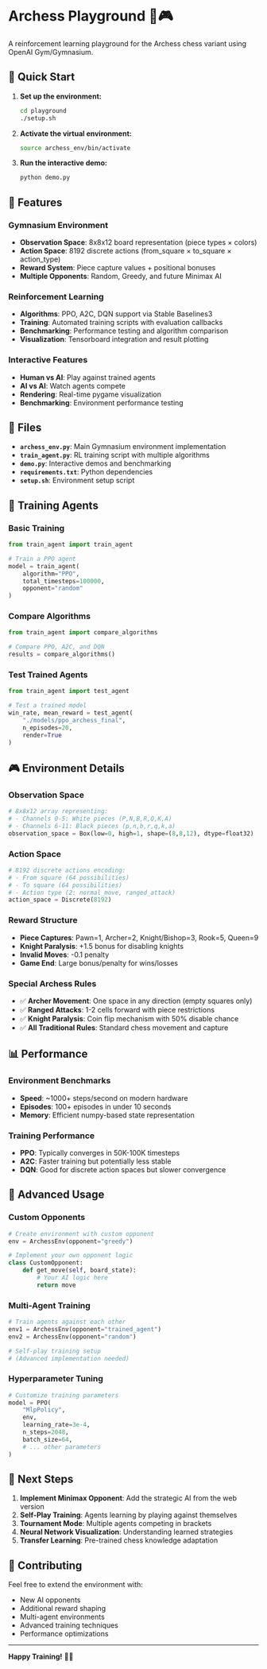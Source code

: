 # Archess Playground 🏹🎮

A reinforcement learning playground for the Archess chess variant using OpenAI Gym/Gymnasium.

## 🚀 Quick Start

1. **Set up the environment:**
   ```bash
   cd playground
   ./setup.sh
   ```

2. **Activate the virtual environment:**
   ```bash
   source archess_env/bin/activate
   ```

3. **Run the interactive demo:**
   ```bash
   python demo.py
   ```

## 🎯 Features

### **Gymnasium Environment**
- **Observation Space**: 8x8x12 board representation (piece types × colors)
- **Action Space**: 8192 discrete actions (from_square × to_square × action_type)
- **Reward System**: Piece capture values + positional bonuses
- **Multiple Opponents**: Random, Greedy, and future Minimax AI

### **Reinforcement Learning**
- **Algorithms**: PPO, A2C, DQN support via Stable Baselines3
- **Training**: Automated training scripts with evaluation callbacks
- **Benchmarking**: Performance testing and algorithm comparison
- **Visualization**: Tensorboard integration and result plotting

### **Interactive Features**
- **Human vs AI**: Play against trained agents
- **AI vs AI**: Watch agents compete
- **Rendering**: Real-time pygame visualization
- **Benchmarking**: Environment performance testing

## 📁 Files

- **`archess_env.py`**: Main Gymnasium environment implementation
- **`train_agent.py`**: RL training script with multiple algorithms
- **`demo.py`**: Interactive demos and benchmarking
- **`requirements.txt`**: Python dependencies
- **`setup.sh`**: Environment setup script

## 🧠 Training Agents

### Basic Training
```python
from train_agent import train_agent

# Train a PPO agent
model = train_agent(
    algorithm="PPO", 
    total_timesteps=100000, 
    opponent="random"
)
```

### Compare Algorithms
```python
from train_agent import compare_algorithms

# Compare PPO, A2C, and DQN
results = compare_algorithms()
```

### Test Trained Agents
```python
from train_agent import test_agent

# Test a trained model
win_rate, mean_reward = test_agent(
    "./models/ppo_archess_final", 
    n_episodes=20, 
    render=True
)
```

## 🎮 Environment Details

### **Observation Space**
```python
# 8x8x12 array representing:
# - Channels 0-5: White pieces (P,N,B,R,Q,K,A)
# - Channels 6-11: Black pieces (p,n,b,r,q,k,a)
observation_space = Box(low=0, high=1, shape=(8,8,12), dtype=float32)
```

### **Action Space**
```python
# 8192 discrete actions encoding:
# - From square (64 possibilities)
# - To square (64 possibilities)  
# - Action type (2: normal_move, ranged_attack)
action_space = Discrete(8192)
```

### **Reward Structure**
- **Piece Captures**: Pawn=1, Archer=2, Knight/Bishop=3, Rook=5, Queen=9
- **Knight Paralysis**: +1.5 bonus for disabling knights
- **Invalid Moves**: -0.1 penalty
- **Game End**: Large bonus/penalty for wins/losses

### **Special Archess Rules**
- ✅ **Archer Movement**: One space in any direction (empty squares only)
- ✅ **Ranged Attacks**: 1-2 cells forward with piece restrictions
- ✅ **Knight Paralysis**: Coin flip mechanism with 50% disable chance
- ✅ **All Traditional Rules**: Standard chess movement and capture

## 📊 Performance

### **Environment Benchmarks**
- **Speed**: ~1000+ steps/second on modern hardware
- **Episodes**: 100+ episodes in under 10 seconds
- **Memory**: Efficient numpy-based state representation

### **Training Performance**
- **PPO**: Typically converges in 50K-100K timesteps
- **A2C**: Faster training but potentially less stable
- **DQN**: Good for discrete action spaces but slower convergence

## 🔧 Advanced Usage

### Custom Opponents
```python
# Create environment with custom opponent
env = ArchessEnv(opponent="greedy")

# Implement your own opponent logic
class CustomOpponent:
    def get_move(self, board_state):
        # Your AI logic here
        return move
```

### Multi-Agent Training
```python
# Train agents against each other
env1 = ArchessEnv(opponent="trained_agent")
env2 = ArchessEnv(opponent="random")

# Self-play training setup
# (Advanced implementation needed)
```

### Hyperparameter Tuning
```python
# Customize training parameters
model = PPO(
    "MlpPolicy",
    env,
    learning_rate=3e-4,
    n_steps=2048,
    batch_size=64,
    # ... other parameters
)
```

## 🎯 Next Steps

1. **Implement Minimax Opponent**: Add the strategic AI from the web version
2. **Self-Play Training**: Agents learning by playing against themselves  
3. **Tournament Mode**: Multiple agents competing in brackets
4. **Neural Network Visualization**: Understanding learned strategies
5. **Transfer Learning**: Pre-trained chess knowledge adaptation

## 🤝 Contributing

Feel free to extend the environment with:
- New AI opponents
- Additional reward shaping
- Multi-agent environments
- Advanced training techniques
- Performance optimizations

---

**Happy Training!** 🏹🤖
